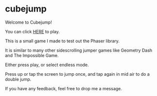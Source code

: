 # cubejump

Welcome to Cubejump!

You can click [HERE](http://www.rickyeh.com/cubejump/) to play.

This is a small game I made to test out the Phaser library.

It is similar to many other sidescrolling jumper games like Geometry Dash and The Impossible Game.

Either press play, or select endless mode.

Press up or tap the screen to jump once, and tap again in mid air to do a double jump.

If you have any feedback, feel free to drop me a message.